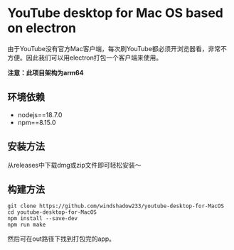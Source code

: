 # YouTube desktop for Mac OS based on electron

由于YouTube没有官方Mac客户端，每次刷YouTube都必须开浏览器看，非常不方便。因此我们可以用electron打包一个客户端来使用。

**注意：此项目架构为arm64**


## 环境依赖

- nodejs==18.7.0
- npm==8.15.0

## 安装方法

从releases中下载dmg或zip文件即可轻松安装～

## 构建方法

```shell
git clone https://github.com/windshadow233/youtube-desktop-for-MacOS
cd youtube-desktop-for-MacOS
npm install --save-dev
npm run make
```

然后可在out路径下找到打包完的app。
